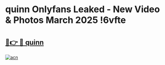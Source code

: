 # quinn Onlyfans Leaked - New Video & Photos March 2025 !6vfte

# <h2><a href="https://ncsta3.iuczelnia.edu.pl?title=quinn&ref=6vfte">🔗👉 🔴 quinn</a></h2>

[![acn](https://github.com/user-attachments/assets/0f9c940e-d8b0-45ae-aac7-cd30a18b3e1c)](https://ncsta3.iuczelnia.edu.pl?title=quinn&ref=6vfte)

